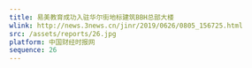 ```yaml
---
title: 易美教育成功入驻华尔街地标建筑BBH总部大楼
wlink: http://news.3news.cn/jinr/2019/0626/0805_156725.html
src: /assets/reports/26.jpg
platform: 中国财经时报网
sequence: 26
---
```


